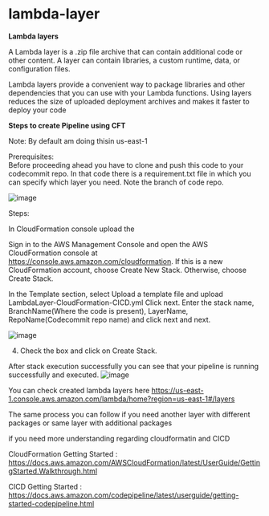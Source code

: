 # lambda-layer

**Lambda layers** 

A Lambda layer is a .zip file archive that can contain additional code or other content. A layer can contain libraries, a custom runtime, data, or configuration files.

Lambda layers provide a convenient way to package libraries and other dependencies that you can use with your Lambda functions. Using layers reduces the size of uploaded deployment archives and makes it faster to deploy your code

**Steps to create Pipeline using CFT**

Note: By default am doing thisin us-east-1

Prerequisites:  
  Before proceeding ahead you have to clone and push this code to your codecommit repo. 
  In that code there is a requirement.txt file in which you can specify which layer you need.
  Note the branch of code repo.
  
  ![image](https://user-images.githubusercontent.com/23731547/191704833-3780f41d-1019-4ff9-bb8e-dedfb639e883.png)

  
Steps:

In CloudFormation console upload the 
    

Sign in to the AWS Management Console and open the AWS CloudFormation console at https://console.aws.amazon.com/cloudformation.
If this is a new CloudFormation account, choose Create New Stack. Otherwise, choose Create Stack.

 
In the Template section, select Upload a template file and upload LambdaLayer-CloudFormation-CICD.yml Click next.
Enter the stack name, BranchName(Where the code is present), LayerName, RepoName(Codecommit repo name) and click next and next.

![image](https://user-images.githubusercontent.com/23731547/191704688-b5f0c6d1-246d-4967-80ba-c30c68d0cf97.png)


4.  Check the box and click on Create Stack.

After stack execution successfully you can see that your pipeline is running successfully and executed. 
  ![image](https://user-images.githubusercontent.com/23731547/191704548-02e675fb-854e-4b5c-bafa-6ab6fee08b1e.png)

 
You can check created lambda layers here https://us-east-1.console.aws.amazon.com/lambda/home?region=us-east-1#/layers
 

 
 
The same process you can follow if you need another layer with different packages or same layer with additional packages 


if you need more understanding regarding cloudformatin and CICD 

CloudFormation Getting Started : https://docs.aws.amazon.com/AWSCloudFormation/latest/UserGuide/GettingStarted.Walkthrough.html

CICD Getting Started : https://docs.aws.amazon.com/codepipeline/latest/userguide/getting-started-codepipeline.html





